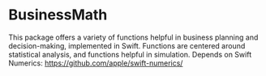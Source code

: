 # BusinessMath

This package offers a variety of functions helpful in business planning and decision-making, implemented in Swift. Functions are centered around statistical analysis, and functions helpful in simulation.
Depends on Swift Numerics: https://github.com/apple/swift-numerics/
